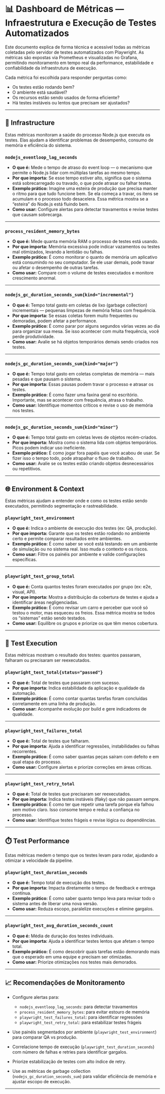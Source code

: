 # 📊 Dashboard de Métricas — Infraestrutura e Execução de Testes Automatizados

Este documento explica de forma técnica e acessível todas as métricas coletadas pelo servidor de testes automatizados com Playwright. As métricas são expostas via Prometheus e visualizadas no Grafana, permitindo monitoramento em tempo real da performance, estabilidade e confiabilidade da infraestrutura de execução.

Cada métrica foi escolhida para responder perguntas como:
- Os testes estão rodando bem?
- O ambiente está saudável?
- Os recursos estão sendo usados de forma eficiente?
- Há testes instáveis ou lentos que precisam ser ajustados?

---

## 🔧 Infrastructure

Estas métricas monitoram a saúde do processo Node.js que executa os testes. Elas ajudam a identificar problemas de desempenho, consumo de memória e eficiência do sistema.

### `nodejs_eventloop_lag_seconds`

- **O que é:** Mede o tempo de atraso do event loop — o mecanismo que permite o Node.js lidar com múltiplas tarefas ao mesmo tempo.
- **Por que importa:** Se esse tempo estiver alto, significa que o sistema está sobrecarregado ou travado, o que pode atrasar ou falhar testes.
- **Exemplo prático:** Imagine uma esteira de produção que precisa manter o ritmo para que tudo funcione bem. Se ela começa a travar, os itens se acumulam e o processo todo desacelera. Essa métrica mostra se a “esteira” do Node.js está fluindo bem.
- **Como usar:** Configure alertas para detectar travamentos e revise testes que causam sobrecarga.

---

### `process_resident_memory_bytes`

- **O que é:** Mede quanta memória RAM o processo de testes está usando.
- **Por que importa:** Memória excessiva pode indicar vazamentos ou testes mal otimizados, levando a lentidão ou falhas.
- **Exemplo prático:** É como monitorar o quanto de memória um aplicativo está consumindo no seu computador. Se ele usar demais, pode travar ou afetar o desempenho de outras tarefas.
- **Como usar:** Compare com o volume de testes executados e monitore crescimento anormal.

---

### `nodejs_gc_duration_seconds_sum{kind="incremental"}`

- **O que é:** Tempo total gasto em coletas de lixo (garbage collection) incrementais — pequenas limpezas de memória feitas com frequência.
- **Por que importa:** Se essas coletas forem muito frequentes ou demoradas, podem afetar a performance.
- **Exemplo prático:** É como parar por alguns segundos várias vezes ao dia para organizar sua mesa. Se isso acontecer com muita frequência, você perde produtividade.
- **Como usar:** Avalie se há objetos temporários demais sendo criados nos testes.

---

### `nodejs_gc_duration_seconds_sum{kind="major"}`

- **O que é:** Tempo total gasto em coletas completas de memória — mais pesadas e que pausam o sistema.
- **Por que importa:** Essas pausas podem travar o processo e atrasar os testes.
- **Exemplo prático:** É como fazer uma faxina geral no escritório. Importante, mas se acontecer com frequência, atrasa o trabalho.
- **Como usar:** Identifique momentos críticos e revise o uso de memória nos testes.

---

### `nodejs_gc_duration_seconds_sum{kind="minor"}`

- **O que é:** Tempo total gasto em coletas leves de objetos recém-criados.
- **Por que importa:** Mostra como o sistema lida com objetos temporários. Picos podem indicar uso ineficiente.
- **Exemplo prático:** É como jogar fora papéis que você acabou de usar. Se fizer isso o tempo todo, pode atrapalhar o fluxo de trabalho.
- **Como usar:** Avalie se os testes estão criando objetos desnecessários ou repetitivos.

---

## 🌐 Environment & Context

Estas métricas ajudam a entender onde e como os testes estão sendo executados, permitindo segmentação e rastreabilidade.

### `playwright_test_environment`

- **O que é:** Indica o ambiente de execução dos testes (ex: QA, produção).
- **Por que importa:** Garante que os testes estão rodando no ambiente certo e permite comparar resultados entre ambientes.
- **Exemplo prático:** É como saber se você está testando em um ambiente de simulação ou no sistema real. Isso muda o contexto e os riscos.
- **Como usar:** Filtre os painéis por ambiente e valide configurações específicas.

---

### `playwright_test_group_total`

- **O que é:** Conta quantos testes foram executados por grupo (ex: e2e, visual, API).
- **Por que importa:** Mostra a distribuição da cobertura de testes e ajuda a identificar áreas negligenciadas.
- **Exemplo prático:** É como revisar um carro e perceber que você só testou o motor, mas esqueceu os freios. Essa métrica mostra se todos os “sistemas” estão sendo testados.
- **Como usar:** Equilibre os grupos e priorize os que têm menos cobertura.

---

## 🧪 Test Execution

Estas métricas mostram o resultado dos testes: quantos passaram, falharam ou precisaram ser reexecutados.

### `playwright_test_total{status="passed"}`

- **O que é:** Total de testes que passaram com sucesso.
- **Por que importa:** Indica estabilidade da aplicação e qualidade da automação.
- **Exemplo prático:** É como contar quantas tarefas foram concluídas corretamente em uma linha de produção.
- **Como usar:** Acompanhe evolução por build e gere indicadores de qualidade.

---

### `playwright_test_failures_total`

- **O que é:** Total de testes que falharam.
- **Por que importa:** Ajuda a identificar regressões, instabilidades ou falhas recorrentes.
- **Exemplo prático:** É como saber quantas peças saíram com defeito e em qual etapa do processo.
- **Como usar:** Configure alertas e priorize correções em áreas críticas.

---

### `playwright_test_retry_total`

- **O que é:** Total de testes que precisaram ser reexecutados.
- **Por que importa:** Indica testes instáveis (flaky) que não passam sempre.
- **Exemplo prático:** É como ter que repetir uma tarefa porque ela falhou sem motivo claro. Isso consome tempo e reduz a confiança no processo.
- **Como usar:** Identifique testes frágeis e revise lógica ou dependências.

---

## ⏱️ Test Performance

Estas métricas medem o tempo que os testes levam para rodar, ajudando a otimizar a velocidade da pipeline.

### `playwright_test_duration_seconds`

- **O que é:** Tempo total de execução dos testes.
- **Por que importa:** Impacta diretamente o tempo de feedback e entrega contínua.
- **Exemplo prático:** É como saber quanto tempo leva para revisar todo o sistema antes de liberar uma nova versão.
- **Como usar:** Reduza escopo, paralelize execuções e elimine gargalos.

---

### `playwright_test_avg_duration_seconds_count`

- **O que é:** Média de duração dos testes individuais.
- **Por que importa:** Ajuda a identificar testes lentos que afetam o tempo total.
- **Exemplo prático:** É como descobrir quais tarefas estão demorando mais que o esperado em uma equipe e precisam ser otimizadas.
- **Como usar:** Priorize otimizações nos testes mais demorados.

---

## 📈 Recomendações de Monitoramento

- Configure alertas para:
  - `nodejs_eventloop_lag_seconds`: para detectar travamentos
  - `process_resident_memory_bytes`: para evitar estouro de memória
  - `playwright_test_failures_total`: para identificar regressões
  - `playwright_test_retry_total`: para estabilizar testes frágeis

- Use painéis segmentados por ambiente (`playwright_test_environment`) para comparar QA vs produção.

- Correlacione tempo de execução (`playwright_test_duration_seconds`) com número de falhas e retries para identificar gargalos.

- Priorize estabilização de testes com alto índice de retry.

- Use as métricas de garbage collection (`nodejs_gc_duration_seconds_sum`) para validar eficiência de memória e ajustar escopo de execução.

---
